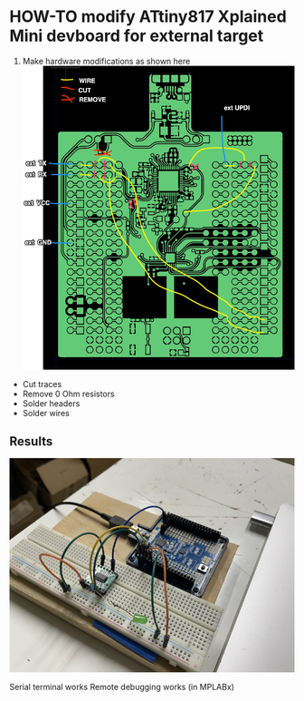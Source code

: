 # HOW-TO modify ATtiny817 Xplained Mini devboard for external target

1. Make hardware modifications as shown here 
![](ATtiny817_Xplained_Mini_modification.jpg)
* Cut traces
* Remove 0 Ohm resistors
* Solder headers
* Solder wires

## Results
![](result.jpg)

Serial terminal works
Remote debugging works (in MPLABx)